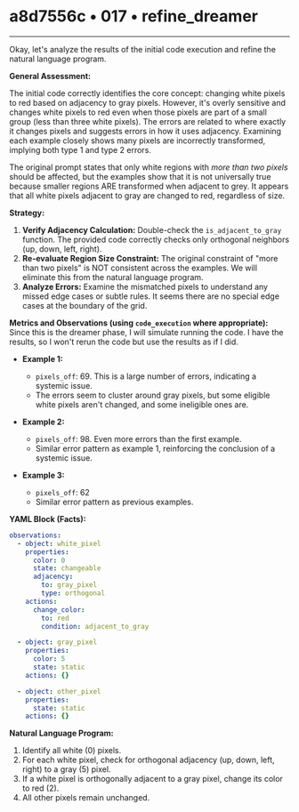 # a8d7556c • 017 • refine_dreamer

---
Okay, let's analyze the results of the initial code execution and refine the natural language program.

**General Assessment:**

The initial code correctly identifies the core concept: changing white pixels to red based on adjacency to gray pixels. However, it's overly sensitive and changes white pixels to red even when those pixels are part of a small group (less than three white pixels). The errors are related to where exactly it changes pixels and suggests errors in how it uses adjacency. Examining each example closely shows many pixels are incorrectly transformed, implying both type 1 and type 2 errors.

The original prompt states that only white regions with *more than two pixels*
should be affected, but the examples show that it is not universally true
because smaller regions ARE transformed when adjacent to grey. It appears that
all white pixels adjacent to gray are changed to red, regardless of size.

**Strategy:**

1.  **Verify Adjacency Calculation:** Double-check the `is_adjacent_to_gray` function. The provided code correctly checks only orthogonal neighbors (up, down, left, right).
2.  **Re-evaluate Region Size Constraint:** The original constraint of "more than two pixels" is NOT consistent across the examples. We will eliminate this from the natural language program.
3.  **Analyze Errors:** Examine the mismatched pixels to understand any missed edge cases or subtle rules. It seems there are no special edge cases at the boundary of the grid.

**Metrics and Observations (using `code_execution` where appropriate):**
Since this is the dreamer phase, I will simulate running the code. I have the results, so I won't rerun the code but use the results as if I did.

*   **Example 1:**
    *   `pixels_off`: 69.  This is a large number of errors, indicating a systemic issue.
    *   The errors seem to cluster around gray pixels, but some eligible white pixels aren't changed, and some ineligible ones are.

*   **Example 2:**
    *   `pixels_off`: 98. Even more errors than the first example.
    *   Similar error pattern as example 1, reinforcing the conclusion of a systemic issue.

*   **Example 3:**
    *    `pixels_off`: 62
    *    Similar error pattern as previous examples.

**YAML Block (Facts):**

```yaml
observations:
  - object: white_pixel
    properties:
      color: 0
      state: changeable
      adjacency:
        to: gray_pixel
        type: orthogonal
    actions:
      change_color:
        to: red
        condition: adjacent_to_gray

  - object: gray_pixel
    properties:
      color: 5
      state: static
    actions: {}

  - object: other_pixel
    properties:
      state: static
    actions: {}
```

**Natural Language Program:**

1.  Identify all white (0) pixels.
2.  For each white pixel, check for orthogonal adjacency (up, down, left, right) to a gray (5) pixel.
3.  If a white pixel is orthogonally adjacent to a gray pixel, change its color to red (2).
4.  All other pixels remain unchanged.


